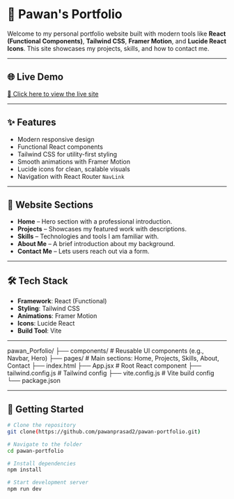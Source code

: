 # 🚀 Pawan's Portfolio

Welcome to my personal portfolio website built with modern tools like **React (Functional Components)**, **Tailwind CSS**, **Framer Motion**, and **Lucide React Icons**. This site showcases my projects, skills, and how to contact me.

---

## 🌐 Live Demo


[🔗 Click here to view the live site](https://www.builtbypawan.info) <!-- Replace with your actual link -->

---

## ✨ Features

- Modern responsive design
- Functional React components
- Tailwind CSS for utility-first styling
- Smooth animations with Framer Motion
- Lucide icons for clean, scalable visuals
- Navigation with React Router `NavLink`

---

## 📁 Website Sections

- **Home** – Hero section with a professional introduction.
- **Projects** – Showcases my featured work with descriptions.
- **Skills** – Technologies and tools I am familiar with.
- **About Me** – A brief introduction about my background.
- **Contact Me** – Lets users reach out via a form.

---

## 🛠️ Tech Stack

- **Framework**: React (Functional)
- **Styling**: Tailwind CSS
- **Animations**: Framer Motion
- **Icons**: Lucide React
- **Build Tool**: Vite

---

pawan_Porfolio/
├── components/          # Reusable UI components (e.g., Navbar, Hero)
├── pages/               # Main sections: Home, Projects, Skills, About, Contact
├── index.html
├── App.jsx              # Root React component
├── tailwind.config.js   # Tailwind config
├── vite.config.js       # Vite build config
└── package.json

---

## 🧪 Getting Started

```bash
# Clone the repository
git clone(https://github.com/pawanprasad2/pawan-portfolio.git)

# Navigate to the folder
cd pawan-portfolio

# Install dependencies
npm install

# Start development server
npm run dev
